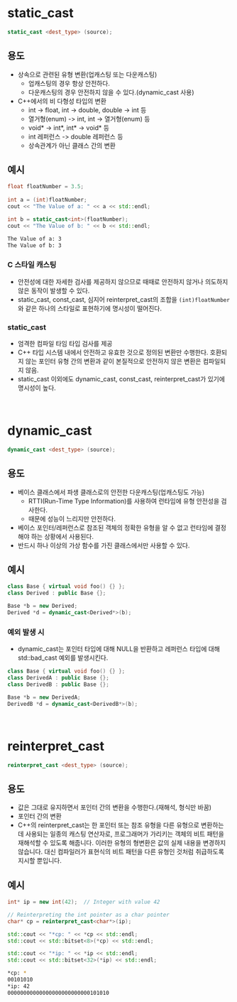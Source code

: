 # static_cast

```cpp
static_cast <dest_type> (source);
```

## 용도

- 상속으로 관련된 유형 변환(업캐스팅 또는 다운캐스팅)
    - 업캐스팅의 경우 항상 안전하다.
    - 다운캐스팅의 경우 안전하지 않을 수 있다.(dynamic_cast 사용)
- C++에서의 비 다형성 타입의 변환
    - int -> float, int -> double, double -> int 등
    - 열거형(enum) -> int, int -> 열거형(enum) 등
    - void* -> int*, int* -> void* 등
    - int 레퍼런스 -> double 레퍼런스 등
    - 상속관계가 아닌 클래스 간의 변환

## 예시

```cpp
float floatNumber = 3.5;
 
int a = (int)floatNumber;
cout << "The Value of a: " << a << std::endl;

int b = static_cast<int>(floatNumber);
cout << "The Value of b: " << b << std::endl;
```

```bash
The Value of a: 3
The Value of b: 3
```

### C 스타일 캐스팅
- 안전성에 대한 자세한 검사를 제공하지 않으므로 때때로 안전하지 않거나 의도하지 않은 동작이 발생할 수 있다.
- static_cast, const_cast, 심지어 reinterpret_cast의 조합을 `(int)floatNumber`와 같은 하나의 스타일로 표현하기에 명시성이 떨어진다. 

### static_cast
- 엄격한 컴파일 타임 타입 검사를 제공
- C++ 타입 시스템 내에서 안전하고 유효한 것으로 정의된 변환만 수행한다. 호환되지 않는 포인터 유형 간의 변환과 같이 본질적으로 안전하지 않은 변환은 컴파일되지 않음.
- static_cast 이외에도 dynamic_cast, const_cast, reinterpret_cast가 있기에 명시성이 높다.

<br>

# dynamic_cast

```cpp
dynamic_cast <dest_type> (source);
```

## 용도

- 베이스 클래스에서 파생 클래스로의 안전한 다운캐스팅(업캐스팅도 가능)
  - RTTI(Run-Time Type Information)를 사용하여 런타임에 유형 안전성을 검사한다.
  - 때문에 성능이 느리지만 안전하다. 
- 베이스 포인터/레퍼런스로 참조된 객체의 정확한 유형을 알 수 없고 런타임에 결정해야 하는 상황에서 사용된다.
- 반드시 하나 이상의 가상 함수를 가진 클래스에서만 사용할 수 있다.

## 예시

```cpp
class Base { virtual void foo() {} };
class Derived : public Base {};

Base *b = new Derived;
Derived *d = dynamic_cast<Derived*>(b);
```

### 예외 발생 시
- dynamic_cast는 포인터 타입에 대해 NULL을 반환하고 레퍼런스 타입에 대해 std::bad_cast 예외를 발생시킨다.

```cpp
class Base { virtual void foo() {} };
class DerivedA : public Base {};
class DerivedB : public Base {};

Base *b = new DerivedA;
DerivedB *d = dynamic_cast<DerivedB*>(b);
```

<br>

# reinterpret_cast

```cpp
reinterpret_cast <dest_type> (source);
```

## 용도
- 값은 그대로 유지하면서 포인터 간의 변환을 수행한다.(재해석, 형식만 바꿈)
- 포인터 간의 변환
- C++의 reinterpret_cast는 한 포인터 또는 참조 유형을 다른 유형으로 변환하는 데 사용되는 일종의 캐스팅 연산자로, 프로그래머가 가리키는 객체의 비트 패턴을 재해석할 수 있도록 해줍니다. 이러한 유형의 형변환은 값의 실제 내용을 변경하지 않습니다. 대신 컴파일러가 표현식의 비트 패턴을 다른 유형인 것처럼 취급하도록 지시할 뿐입니다.

## 예시

```cpp
int* ip = new int(42);  // Integer with value 42

// Reinterpreting the int pointer as a char pointer
char* cp = reinterpret_cast<char*>(ip);

std::cout << "*cp: " << *cp << std::endl;
std::cout << std::bitset<8>(*cp) << std::endl;

std::cout << "*ip: " << *ip << std::endl;
std::cout << std::bitset<32>(*ip) << std::endl;
```

```bash
*cp: *
00101010
*ip: 42
00000000000000000000000000101010
```
